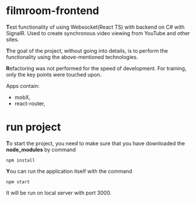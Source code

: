 # filmroom-frontend

**T**est functionality of using Websocket(React TS) with backend on C# with SignalR. Used to create synchronous video viewing from YouTube and other sites.

**T**he goal of the project, without going into details, is to perform the functionality using the above-mentioned technologies.

**R**efactoring was not performed for the speed of development. For training, only the key points were touched upon.

Apps contain: 
 - mobX, 
 - react-router, 

# run project
**T**o start the project, you need to make sure that you have downloaded the **node_modules** by command

    npm install

**Y**ou can run the application itself with the command

    npm start

It will be run on local server with port 3000.
